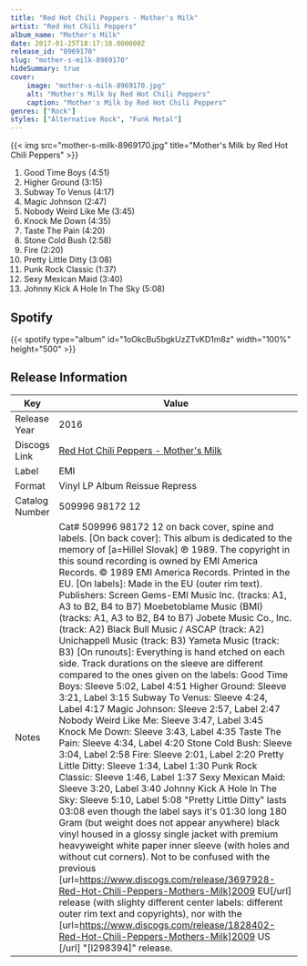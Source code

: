 ```yaml
---
title: "Red Hot Chili Peppers - Mother's Milk"
artist: "Red Hot Chili Peppers"
album_name: "Mother's Milk"
date: 2017-01-25T18:17:18.000000Z
release_id: "8969170"
slug: "mother-s-milk-8969170"
hideSummary: true
cover:
    image: "mother-s-milk-8969170.jpg"
    alt: "Mother's Milk by Red Hot Chili Peppers"
    caption: "Mother's Milk by Red Hot Chili Peppers"
genres: ["Rock"]
styles: ["Alternative Rock", "Funk Metal"]
---
```


{{< img src="mother-s-milk-8969170.jpg" title="Mother's Milk by Red Hot Chili Peppers" >}}

<!-- section break -->

1. Good Time Boys (4:51)
2. Higher Ground (3:15)
3. Subway To Venus (4:17)
4. Magic Johnson (2:47)
5. Nobody Weird Like Me (3:45)
6. Knock Me Down (4:35)
7. Taste The Pain (4:20)
8. Stone Cold Bush (2:58)
9. Fire (2:20)
10. Pretty Little Ditty (3:08)
11. Punk Rock Classic (1:37)
12. Sexy Mexican Maid (3:40)
13. Johnny Kick A Hole In The Sky (5:08)

<!-- section break -->


## Spotify
{{< spotify type="album" id="1oOkcBu5bgkUzZTvKD1m8z" width="100%" height="500" >}}




## Release Information
|  Key           | Value                                                |
| ---------------| ---------------------------------------------------- |
| Release Year   | 2016                                   |
| Discogs Link   | [Red Hot Chili Peppers - Mother's Milk](https://www.discogs.com/release/8969170-Red-Hot-Chili-Peppers-Mothers-Milk) |
| Label          | EMI |
| Format         | Vinyl LP Album Reissue Repress |
| Catalog Number | 509996 98172 12 |
| Notes | Cat# 509996 98172 12 on back cover, spine and labels.  [On back cover]: This album is dedicated to the memory of [a=Hillel Slovak] ℗ 1989. The copyright in this sound recording is owned by EMI America Records. © 1989 EMI America Records. Printed in the EU.  [On labels]: Made in the EU (outer rim text). Publishers:  Screen Gems-EMI Music Inc. (tracks: A1, A3 to B2, B4 to B7) Moebetoblame Music (BMI) (tracks: A1, A3 to B2, B4 to B7) Jobete Music Co., Inc. (track: A2) Black Bull Music / ASCAP (track: A2) Unichappell Music  (track: B3) Yameta Music (track: B3)  [On runouts]: Everything is hand etched on each side.  Track durations on the sleeve are different compared to the ones given on the labels:  Good Time Boys: Sleeve 5:02, Label 4:51 Higher Ground: Sleeve 3:21, Label 3:15 Subway To Venus: Sleeve 4:24, Label 4:17 Magic Johnson: Sleeve 2:57, Label 2:47 Nobody Weird Like Me: Sleeve 3:47, Label 3:45 Knock Me Down: Sleeve 3:43, Label 4:35 Taste The Pain: Sleeve 4:34, Label 4:20 Stone Cold Bush: Sleeve 3:04, Label 2:58 Fire: Sleeve 2:01, Label 2:20 Pretty Little Ditty: Sleeve 1:34, Label 1:30 Punk Rock Classic: Sleeve 1:46, Label 1:37 Sexy Mexican Maid: Sleeve 3:20, Label 3:40 Johnny Kick A Hole In The Sky: Sleeve 5:10, Label 5:08  "Pretty Little Ditty" lasts 03:08 even though the label says it's 01:30 long  180 Gram (but weight does not appear anywhere) black vinyl housed in a glossy single jacket with premium heavyweight white paper inner sleeve (with holes and without cut corners).  Not to be confused with the previous [url=https://www.discogs.com/release/3697928-Red-Hot-Chili-Peppers-Mothers-Milk]2009 EU[/url] release (with slighty different center labels: different outer rim text and copyrights), nor with the [url=https://www.discogs.com/release/1828402-Red-Hot-Chili-Peppers-Mothers-Milk]2009 US [/url] "[l298394]" release. |